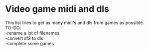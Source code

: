 # Video game midi and dls
This list tries to get as many midi's and dls from games as possible.                                                                                                                                        
TO-DO:                                         
-rename a lot of filenames                                  
-convert sf2 to dls                                   
-complete some games
